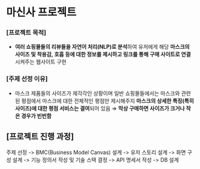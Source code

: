 # 마신사 프로젝트
### [프로젝트 목적]
- **여러 쇼핑몰들의 리뷰들을 자연어 처리(NLP)로 분석**하여 유저에게 해당 **마스크의 사이즈 및 착용감, 호흡 등에 대한 정보를 제시하고 링크를 통해 구매 사이트로 연결**시켜주는 웹사이트 구현

### [주제 선정 이유]
- 마스크 제품들의 사이즈가 제각각인 상황이며 일반 쇼핑몰들에서는 마스크와 관련된 평점에서 마스크에 대한 전체적인 평점만 제시해주지 **마스크의 상세한 특징(특히 사이즈)에 대한 평점 서비스는 결여**되어 있음 ⇒ **막상 구매하면 사이즈가 크거나 작은 경우가 빈번함**

## [프로젝트 진행 과정]
주제 선정 -> BMC(Business Model Canvas) 설계 -> 유저 스토리 설계 -> 화면 구성 설계 -> 기능 정의서 작성 및 기술 스택 결정 -> API 명세서 작성 -> DB 설계 
